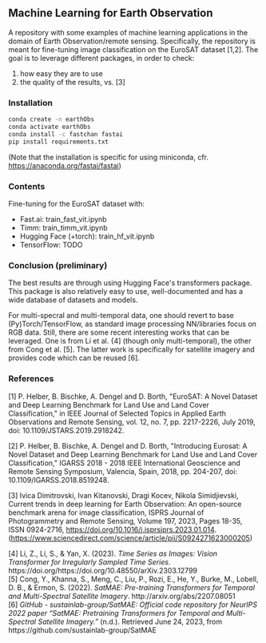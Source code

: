 ## Machine Learning for Earth Observation
A repository with some examples of machine learning applications in the domain of Earth Observation/remote sensing.
Specifically, the repository is meant for fine-tuning image classification on the EuroSAT dataset [1,2]. The goal is to leverage different packages, in order to check:

1. how easy they are to use
2. the quality of the results, vs. [3]

### Installation
```bash
conda create -n earthObs
conda activate earthObs
conda install -c fastchan fastai
pip install requirements.txt
```

(Note that the installation is specific for using miniconda, cfr. https://anaconda.org/fastai/fastai)

### Contents
Fine-tuning for the EuroSAT dataset with:
- Fast.ai: train_fast_vit.ipynb
- Timm: train_timm_vit.ipynb
- Hugging Face (+torch): train_hf_vit.ipynb
- TensorFlow: TODO

### Conclusion (preliminary)
The best results are through using Hugging Face's transformers package. This package is also relatively easy to use, well-documented and has a wide database of datasets and models.

For multi-specral and multi-temporal data, one should revert to base (Py)Torch/TensorFlow, as standard image processing NN/libraries focus on RGB data. Still, there are some recent interesting works that can be leveraged. One is from Li et al. {4] (though only multi-temporal), the other from Cong et al. [5]. The latter work is specifically for satellite imagery and provides code which can be reused [6].

### References
[1] P. Helber, B. Bischke, A. Dengel and D. Borth, "EuroSAT: A Novel Dataset and Deep Learning Benchmark for Land Use and Land Cover Classification," in IEEE Journal of Selected Topics in Applied Earth Observations and Remote Sensing, vol. 12, no. 7, pp. 2217-2226, July 2019, doi: 10.1109/JSTARS.2019.2918242.

[2] P. Helber, B. Bischke, A. Dengel and D. Borth, "Introducing Eurosat: A Novel Dataset and Deep Learning Benchmark for Land Use and Land Cover Classification," IGARSS 2018 - 2018 IEEE International Geoscience and Remote Sensing Symposium, Valencia, Spain, 2018, pp. 204-207, doi: 10.1109/IGARSS.2018.8519248.

[3] Ivica Dimitrovski, Ivan Kitanovski, Dragi Kocev, Nikola Simidjievski, Current trends in deep learning for Earth Observation: An open-source benchmark arena for image classification, ISPRS Journal of Photogrammetry and Remote Sensing, Volume 197, 2023, Pages 18-35, ISSN 0924-2716, https://doi.org/10.1016/j.isprsjprs.2023.01.014. (https://www.sciencedirect.com/science/article/pii/S0924271623000205)

<div class="csl-entry">[4] Li, Z., Li, S., &#38; Yan, X. (2023). <i>Time Series as Images: Vision Transformer for Irregularly Sampled Time Series</i>. https://doi.org/https://doi.org/10.48550/arXiv.2303.12799</div>
<div class="csl-entry">[5] Cong, Y., Khanna, S., Meng, C., Liu, P., Rozi, E., He, Y., Burke, M., Lobell, D. B., &#38; Ermon, S. (2022). <i>SatMAE: Pre-training Transformers for Temporal and Multi-Spectral Satellite Imagery</i>. http://arxiv.org/abs/2207.08051</div>
<div class="csl-entry">[6] <i>GitHub - sustainlab-group/SatMAE: Official code repository for NeurIPS 2022 paper “SatMAE: Pretraining Transformers for Temporal and Multi-Spectral Satellite Imagery.”</i> (n.d.). Retrieved June 24, 2023, from https://github.com/sustainlab-group/SatMAE</div>